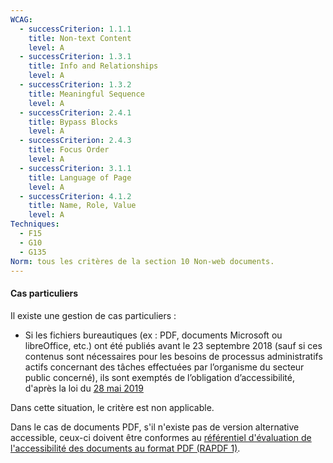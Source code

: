 ```yaml
---
WCAG:
  - successCriterion: 1.1.1
    title: Non-text Content
    level: A
  - successCriterion: 1.3.1
    title: Info and Relationships
    level: A
  - successCriterion: 1.3.2
    title: Meaningful Sequence
    level: A
  - successCriterion: 2.4.1
    title: Bypass Blocks
    level: A
  - successCriterion: 2.4.3
    title: Focus Order
    level: A
  - successCriterion: 3.1.1
    title: Language of Page
    level: A
  - successCriterion: 4.1.2
    title: Name, Role, Value
    level: A
Techniques:
  - F15
  - G10
  - G135
Norm: tous les critères de la section 10 Non-web documents.
---
```


#### Cas particuliers

Il existe une gestion de cas particuliers :

- Si les fichiers bureautiques (ex : PDF, documents Microsoft ou libreOffice, etc.) ont été publiés avant le 23 septembre 2018 (sauf si ces contenus sont nécessaires pour les besoins de processus administratifs actifs concernant des tâches effectuées par l’organisme du secteur public concerné), ils sont exemptés de l’obligation d’accessibilité, d'après la loi du [28 mai 2019](http://legilux.public.lu/eli/etat/leg/loi/2019/05/28/a373/jo)

Dans cette situation, le critère est non applicable.

Dans le cas de documents PDF, s'il n'existe pas de version alternative accessible, ceux-ci doivent être conformes au [référentiel d'évaluation de l'accessibilité des documents au format PDF (RAPDF 1)](../rapdf1/index.html).
